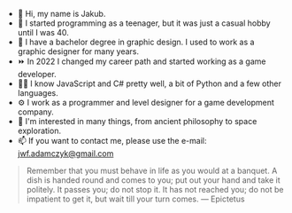 - 👋 Hi, my name is Jakub.
- 🧒 I started programming as a teenager, but it was just a casual hobby until I was 40.
- 📜 I have a bachelor degree in graphic design. I used to work as a graphic designer for many years.
- ⏩ In 2022 I changed my career path and started working as a game developer.
- 👨‍💻 I know JavaScript and C# pretty well, a bit of Python and a few other languages.
- ⚙️ I work as a programmer and level designer for a game development company.
- 🐙 I'm interested in many things, from ancient philosophy to space exploration.
- 📫 If you want to contact me, please use the e-mail: jwf.adamczyk@gmail.com

> Remember that you must behave in life as you would at a banquet. A dish is handed round and comes to you; put out your hand and take it politely. It passes you; do not stop it. It has not reached you; do not be impatient to get it, but wait till your turn comes. — Epictetus

<!---
thesigns/thesigns is a ✨ special ✨ repository because its `README.md` (this file) appears on your GitHub profile.
You can click the Preview link to take a look at your changes.
--->
